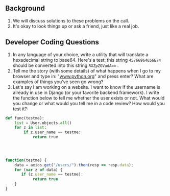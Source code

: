 ## Background

1. We will discuss solutions to these problems on the call.
2. It's okay to look things up or ask a friend, just like a real job.


## Developer Coding Questions

1. In any language of your choice, write a utility that will translate a hexadecimal string to base64. Here's a test: this string `45766964656E74` should be converted into this string `RXZpZGVudA==` .
2. Tell me the story (with some details) of what happens when I go to my browser and type in: "www.python.org" and press enter? What are examples of things you've seen go wrong?
3. Let's say I am working on a website. I want to know if the username is already in use in Django (or your favorite backend framework). I write the function below to tell me whether the user exists or not. What would you change or what would you tell me in a code review? How would you test it?:

```python
def func(testme):
    list = User.objects.all()   
    for z in list:        
        if z.user_name == testme:            
            return true
            
     
```

```javascript

function(testme) {
    data = axios.get("/users/").then(resp => resp.data);
    for (var z of data) {
       if (z.user_name == testme):            
            return true
    }
}
```
